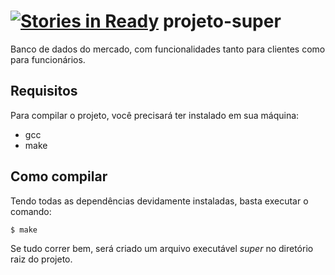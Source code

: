 [![Stories in Ready](https://badge.waffle.io/dayanepabla/projeto-super.png?label=ready)](https://waffle.io/dayanepabla/projeto-super)
projeto-super
=============
Banco de dados do mercado, com funcionalidades tanto para clientes como para funcionários.


## Requisitos
Para compilar o projeto, você precisará ter instalado em sua máquina:
- gcc
- make

## Como compilar
Tendo todas as dependências devidamente instaladas, basta executar o comando:
```sh
$ make
```
Se tudo correr bem, será criado um arquivo executável *super* no diretório raiz do projeto.
